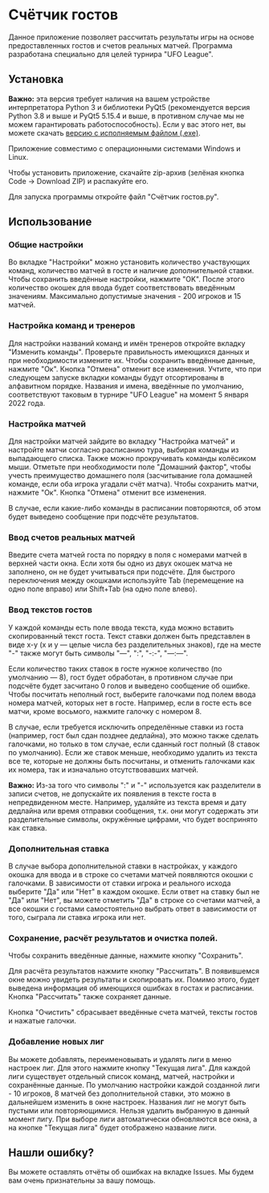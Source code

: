 # Счётчик гостов
Данное приложение позволяет рассчитать результаты игры на основе предоставленных гостов и счетов реальных матчей. Программа разработана специально для целей турнира "UFO League".

## Установка
**Важно:** эта версия требует наличия на вашем устройстве интерпретатора Python 3 и библиотеки PyQt5 (рекомендуется версия Python 3.8 и выше и PyQt5 5.15.4 и выше, в противном случае мы не можем гарантировать работоспособность). Если у вас этого нет, вы можете скачать [версию с исполняемым файлом (.exe)](https://github.com/Mednaceex/Gost_Counter.git).

Приложение совместимо с операционными системами Windows и Linux.

Чтобы установить приложение, скачайте zip-архив (зелёная кнопка Code -> Download ZIP) и распакуйте его.

Для запуска программы откройте файл "Счётчик гостов.py".

## Использование

### Общие настройки
Во вкладке "Настройки" можно установить количество участвующих команд, количество матчей в госте и наличие дополнительной ставки. Чтобы сохранить введённые настройки, нажмите "OK". После этого количество окошек для ввода будет соответствовать введённым значениям. Максимально допустимые значения - 200 игроков и 15 матчей.

### Настройка команд и тренеров
Для настройки названий команд и имён тренеров откройте вкладку "Изменить команды". Проверьте правильность имеющихся данных и при необходимости измените их. Чтобы сохранить введённые данные, нажмите "Ок". Кнопка "Отмена" отменит все изменения.
Учтите, что при следующем запуске вкладки команды будут отсортированы в алфавитном порядке. Названия и имена, введённые по умолчанию, соответствуют таковым в турнире "UFO League" на момент 5 января 2022 года.

### Настройка матчей
Для настройки матчей зайдите во вкладку "Настройка матчей" и настройте матчи согласно расписанию тура, выбирая команды из выпадающего списка. Также можно прокручивать команды колёсиком мыши. Отметьте при необходимости поле "Домашний фактор", чтобы учесть преимущество домашнего поля (засчитывание гола домашней команде, если оба игрока угадали счёт матча). Чтобы сохранить матчи, нажмите "Ок". Кнопка "Отмена" отменит все изменения.

В случае, если какие-либо команды в расписании повторяются, об этом будет выведено сообщение при подсчёте результатов.

### Ввод счетов реальных матчей
Введите счета матчей госта по порядку в поля с номерами матчей в верхней части окна. Если хотя бы одно из двух окошек матча не заполнено, он не будет учитываться при подсчёте. Для быстрого переключения между окошками используйте Tab (перемещение на одно поле вправо) или Shift+Tab (на одно поле влево).

### Ввод текстов гостов
У каждой команды есть поле ввода текста, куда можно вставить скопированный текст госта. Текст ставки должен быть представлен в виде x-y (x и y — целые числа без разделительных знаков), где на месте "-" также могут быть символы "—", ":", "-:-", "—:—".

Если количество таких ставок в госте нужное количество (по умолчанию — 8), гост будет обработан, в противном случае при подсчёте будет засчитано 0 голов и выведено сообщение об ошибке. Чтобы посчитать неполный гост, выберите галочками под полем ввода номера матчей, которых нет в госте. Например, если в госте есть все матчи, кроме восьмого, нажмите галочку с номером 8.

В случае, если требуется исключить определённые ставки из госта (например, гост был сдан позднее дедлайна), это можно также сделать галочками, но только в том случае, если сданный гост полный (8 ставок по умолчанию).
Если же ставок меньше, необходимо удалить из текста все те, которые не должны быть посчитаны, и отменить галочками как их номера, так и изначально отсутствовавших матчей.

**Важно:** Из-за того что символы ":" и "-" используется как разделители в записи счетов, не допускайте их появления в тексте госта в непредвиденном месте. Например, удаляйте из текста время и дату дедлайна или время отправки сообщения, т.к. они могут содержать эти разделительные символы, окружённые цифрами, что будет воспринято как ставка.

### Дополнительная ставка
В случае выбора дополнительной ставки в настройках, у каждого окошка для ввода и в строке со счетами матчей появляются окошки с галочками. В зависимости от ставки игрока и реального исхода выберите "Да" или "Нет" в каждом окошке. Если ответ на ставку был не "Да" или "Нет", вы можете отметить "Да" в строке со счетами матчей, а все окошки с гостами самостоятельно выбрать ответ в зависимости от того, сыграла ли ставка игрока или нет.

### Сохранение, расчёт результатов и очистка полей.
Чтобы сохранить введённые данные, нажмите кнопку "Сохранить".

Для расчёта результатов нажмите кнопку "Рассчитать". В появившемся окне можно увидеть результаты и скопировать их. Помимо этого, будет выведена информация об имеющихся ошибках в гостах и расписании. Кнопка "Рассчитать" также сохраняет данные.

Кнопка "Очистить" сбрасывает введённые счета матчей, тексты гостов и нажатые галочки.

### Добавление новых лиг

Вы можете добавлять, переименовывать и удалять лиги в меню настроек лиг. Для этого нажмите кнопку "Текущая лига". Для каждой лиги существует отдельный список команд, матчей, настройки и сохранённые данные. По умолчанию настройки каждой созданной лиги - 10 игроков, 8 матчей без дополнительной ставки, это можно в дальнейшем изменить в окне настроек. Названия лиг не могут быть пустыми или повторяющимися. Нельзя удалить выбранную в данный момент лигу. При выборе лиги автоматически обновляются все окна, а на кнопке "Текущая лига" будет отображено название лиги.

## Нашли ошибку?
Вы можете оставлять отчёты об ошибках на вкладке Issues. Мы будем вам очень признательны за вашу помощь.

